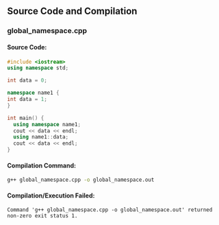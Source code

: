 
## Source Code and Compilation

### global_namespace.cpp

#### Source Code:
```cpp
#include <iostream>
using namespace std;

int data = 0;

namespace name1 {
int data = 1;
}

int main() {
  using namespace name1;
  cout << data << endl;
  using name1::data;
  cout << data << endl;
}

```
#### Compilation Command:
```sh
g++ global_namespace.cpp -o global_namespace.out
```
#### Compilation/Execution Failed:
```Command 'g++ global_namespace.cpp -o global_namespace.out' returned non-zero exit status 1.```